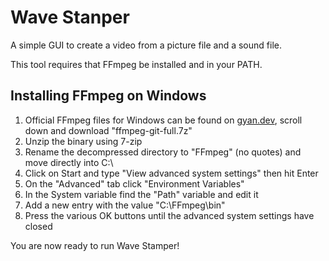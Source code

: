 # Wave Stanper

A simple GUI to create a video from a picture file and a sound file.

This tool requires that FFmpeg be installed and in your PATH.

## Installing FFmpeg on Windows

1. Official FFmpeg files for Windows can be found on [gyan.dev](https://www.gyan.dev/ffmpeg/builds/), scroll down and download "ffmpeg-git-full.7z"
2. Unzip the binary using 7-zip
3. Rename the decompressed directory to "FFmpeg" (no quotes) and move directly into C:\
4. Click on Start and type "View advanced system settings" then hit Enter
5. On the "Advanced" tab click "Environment Variables"
6. In the System variable find the "Path" variable and edit it
7. Add a new entry with the value "C:\FFmpeg\bin"
8. Press the various OK buttons until the advanced system settings have closed

You are now ready to run Wave Stamper!
